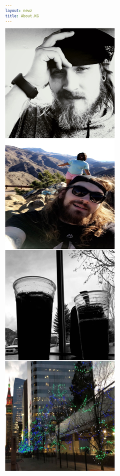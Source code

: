 ```yaml
--- 
layout: newz 
title: About.KG 
---
```


<img height="350" width="350" src="/portfolio/insta/A1.jpg" />
<img height="350" width="350" src="/portfolio/insta/A3.jpg" />
<img height="350" width="350" src="/portfolio/insta/A2.jpg" />
<img height="350" width="350" src="/portfolio/insta/A4.jpg" />

